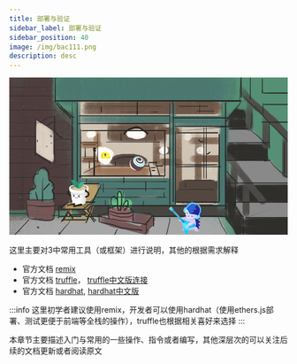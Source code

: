 ```yaml
---
title: 部署与验证
sidebar_label: 部署与验证
sidebar_position: 40
image: /img/bac111.png
description: desc
---
```

![](./assets/bac-info11.jpg "bac")

这里主要对3中常用工具（或框架）进行说明，其他的根据需求解释

- 官方文档 [remix](https://remix-ide.readthedocs.io/en/latest/#) 
- 官方文档 [truffle](https://trufflesuite.com/docs/truffle/)， [truffle中文版连接](https://learnblockchain.cn/docs/truffle/quickstart.html#) 
- 官方文档 [hardhat](https://hardhat.org/hardhat-runner/docs), [hardhat中文版](https://learnblockchain.cn/docs/hardhat/getting-started/) 

:::info
这里初学者建议使用remix，开发者可以使用hardhat（使用ethers.js部署、测试更便于前端等全栈的操作），truffle也根据相关喜好来选择
:::

本章节主要描述入门与常用的一些操作、指令或者编写，其他深层次的可以关注后续的文档更新或者阅读原文
